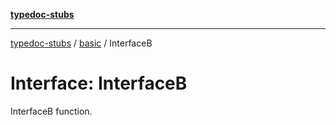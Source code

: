[**typedoc-stubs**](../../index.md)

***

[typedoc-stubs](../../index.md) / [basic](../index.md) / InterfaceB

# Interface: InterfaceB

InterfaceB function.
